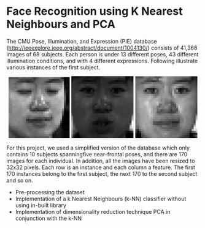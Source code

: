 # Face Recognition using K Nearest Neighbours and PCA


The CMU Pose, Illumination, and Expression (PIE) database (http://ieeexplore.ieee.org/abstract/document/1004130/) consists of 41,368 images of 68 subjects. Each person is under 13 different poses, 43 different illumination conditions, and with 4 different expressions. Following illustrate various instances of the first subject.


![](./dataset/1.PNG)


For this project, we used a simplified version of the database which only contains 10 subjects spanningfive near-frontal poses, and there are 170 images for each individual. In addition, all the images have been resized to 32x32 pixels. Each row is an instance and each column a feature. The first 170 instances belong to the first subject, the next 170 to the second subject and so on.

* Pre-processing the dataset
* Implementation of a k Nearest Neighbours (k-NN) classifier without using in-built library
* Implementation of dimensionality reduction technique PCA in conjunction with the k-NN


